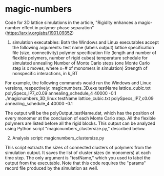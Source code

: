 # magic-numbers
Code for 3D lattice simulations in the article, "Rigidity enhances a magic-number effect in polymer phase separation" (https://arxiv.org/abs/1901.09352)

1) simulation executables:
Both the Windows and Linux executables accept the following arguments:
test name (labels output)
lattice specification file (size, connectivity)
polymer specification file (length and number of flexible polymers, number of rigid cubes)
temperature schedule for simulated annealing
Number of Monte Carlo steps (one Monte Carlo step is x moves, where x=# of monomers in simulation)
Strength of nonspecific interactions, in k_BT

For example, the following commands would run the Windows and Linux versions, respectively:
magicnumbers_3D.exe testName lattice_cubic.txt polySpecs_lP7_c0.09 annealing_schedule_4 40000 -0.1
./magicnumbers_3D_linux testName lattice_cubic.txt polySpecs_lP7_c0.09 annealing_schedule_4 40000 -0.1

The output will be the polyOutput_testName.dat, which has the position of every monomer at the conclusion of each Monte Carlo step. All the flexible polymers are listed before all the rigid blocks.
This output can be analyzed using Python script "magicnumbers_clustersize.py," described below. 

2) Analysis script: magicnumbers_clustersize.py

This script extracts the sizes of connected clusters of polymers from the simulation output. It saves the list of cluster sizes (in monomers) at each time step.
The only argument is "testName," which you used to label the output from the executable. Note that this code requires the "params" record file produced by the simulation as well.
